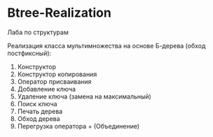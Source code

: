 # Btree-Realization
Лаба по структурам

Реализация класса мультимножества на основе Б-дерева (обход постфиксный):
1) Конструктор
2) Конструктор копирования
3) Оператор присваивания
4) Добавление ключа
5) Удаление ключа (замена на максимальный)
6) Поиск ключа
7) Печать дерева
8) Обход дерева
9) Перегрузка оператора + (Объединение)
